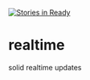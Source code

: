 [![Stories in Ready](https://badge.waffle.io/melvincarvalho/realtime.png?label=ready&title=Ready)](https://waffle.io/melvincarvalho/realtime)

# realtime
solid realtime updates
